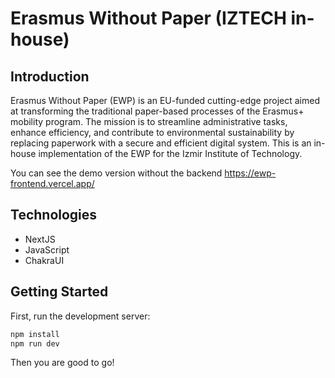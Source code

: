 # Erasmus Without Paper (IZTECH in-house)
## Introduction
Erasmus Without Paper (EWP) is an EU-funded cutting-edge project aimed at transforming the traditional paper-based processes of the Erasmus+ mobility program. The mission is to streamline administrative tasks, enhance efficiency, and contribute to environmental sustainability by replacing paperwork with a secure and efficient digital system. This is an in-house implementation of the EWP for the Izmir Institute of Technology.

You can see the demo version without the backend https://ewp-frontend.vercel.app/

## Technologies
- NextJS
- JavaScript
- ChakraUI

## Getting Started

First, run the development server:

```bash
npm install
npm run dev
```
Then you are good to go!
